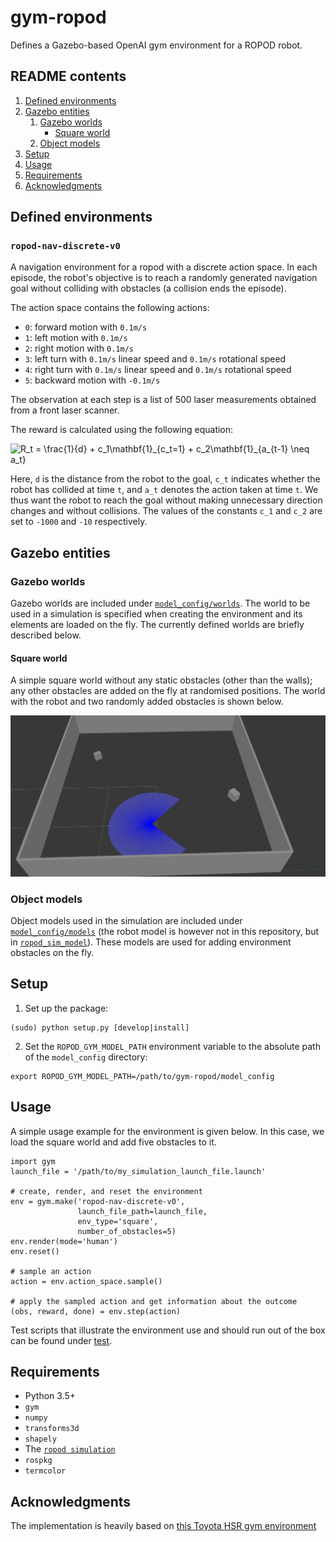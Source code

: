 # gym-ropod

Defines a Gazebo-based OpenAI gym environment for a ROPOD robot.

## README contents

1. [Defined environments](#Defined-environments)
2. [Gazebo entities](#Gazebo-entities)
    1. [Gazebo worlds](#Gazebo-worlds)
        * [Square world](#Square-world)
    2. [Object models](#Object-models)
3. [Setup](#Setup)
4. [Usage](#Usage)
5. [Requirements](#Requirements)
6. [Acknowledgments](#Acknowledgments)

## Defined environments

### `ropod-nav-discrete-v0`

A navigation environment for a ropod with a discrete action space. In each episode, the robot's objective is to reach a randomly generated navigation goal without colliding with obstacles (a collision ends the episode).

The action space contains the following actions:
* `0`: forward motion with `0.1m/s`
* `1`: left motion with `0.1m/s`
* `2`: right motion with `0.1m/s`
* `3`: left turn with `0.1m/s` linear speed and `0.1m/s` rotational speed
* `4`: right turn with `0.1m/s` linear speed and `0.1m/s` rotational speed
* `5`: backward motion with `-0.1m/s`

The observation at each step is a list of 500 laser measurements obtained from a front laser scanner.

The reward is calculated using the following equation:

<img src="https://latex.codecogs.com/gif.latex?R_t&space;=&space;\frac{1}{d}&space;&plus;&space;c_1\mathbf{1}_{c_t=1}&space;&plus;&space;c_2\mathbf{1}_{a_{t-1}&space;\neq&space;a_t}" title="R_t = \frac{1}{d} + c_1\mathbf{1}_{c_t=1} + c_2\mathbf{1}_{a_{t-1} \neq a_t}" />

Here, `d` is the distance from the robot to the goal, `c_t` indicates whether the robot has collided at time `t`, and `a_t` denotes the action taken at time `t`. We thus want the robot to reach the goal without making unnecessary direction changes and without collisions. The values of the constants `c_1` and `c_2` are set to `-1000` and `-10` respectively.

## Gazebo entities

### Gazebo worlds

Gazebo worlds are included under [`model_config/worlds`](model_config/worlds). The world to be used in a simulation is specified when creating the environment and its elements are loaded on the fly. The currently defined worlds are briefly described below.

#### Square world

A simple square world without any static obstacles (other than the walls); any other obstacles are added on the fly at randomised positions. The world with the robot and two randomly added obstacles is shown below.

![square world](docs/images/square_world.png)

### Object models

Object models used in the simulation are included under [`model_config/models`](model_config/models) (the robot model is however not in this repository, but in [`ropod_sim_model`](https://github.com/ropod-project/ropod_sim_model)). These models are used for adding environment obstacles on the fly.

## Setup

1. Set up the package:
```
(sudo) python setup.py [develop|install]
```
2. Set the `ROPOD_GYM_MODEL_PATH` environment variable to the absolute path of the `model_config` directory:
```
export ROPOD_GYM_MODEL_PATH=/path/to/gym-ropod/model_config
```

## Usage

A simple usage example for the environment is given below. In this case, we load the square world and add five obstacles to it.

```
import gym
launch_file = '/path/to/my_simulation_launch_file.launch'

# create, render, and reset the environment
env = gym.make('ropod-nav-discrete-v0',
               launch_file_path=launch_file,
               env_type='square',
               number_of_obstacles=5)
env.render(mode='human')
env.reset()

# sample an action
action = env.action_space.sample()

# apply the sampled action and get information about the outcome
(obs, reward, done) = env.step(action)
```

Test scripts that illustrate the environment use and should run out of the box can be found under [test](test).

## Requirements

* Python 3.5+
* `gym`
* `numpy`
* `transforms3d`
* `shapely`
* The [`ropod simulation`](https://github.com/ropod-project/ropod_sim_model)
* `rospkg`
* `termcolor`

## Acknowledgments

The implementation is heavily based on [this Toyota HSR gym environment](https://github.com/ascane/gym-gazebo-hsr)
